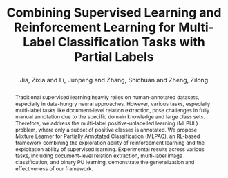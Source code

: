 ---
layout: pub
type: inproceedings
title: >
    Combining Supervised Learning and Reinforcement Learning for Multi-Label Classification Tasks with Partial Labels
author: Jia, Zixia and Li, Junpeng and Zhang, Shichuan and Zheng, Zilong
year: 2024
correspondence: Zheng, Zilong
pdf: https://aclanthology.org/2024.acl-long.731v2.pdf
# booktitle: >
#     Proceedings of the Annual Meeting of the Association for Computational Linguistics: ACL
arxiv: >
    2406.16293
booktitle: ACL
abbr: ACL'24
selected: true
abstract: >
    Traditional supervised learning heavily relies on human-annotated datasets, especially in data-hungry neural approaches. However, various tasks, especially multi-label tasks like document-level relation extraction, pose challenges in fully manual annotation due to the specific domain knowledge and large class sets. Therefore, we address the multi-label positive-unlabelled learning (MLPUL) problem, where only a subset of positive classes is annotated. We propose Mixture Learner for Partially Annotated Classification (MLPAC), an RL-based framework combining the exploration ability of reinforcement learning and the exploitation ability of supervised learning. Experimental results across various tasks, including document-level relation extraction, multi-label image classification, and binary PU learning, demonstrate the generalization and effectiveness of our framework.
bibtex: >
    @inproceedings{jia2024combining,
        title={Combining Supervised Learning and Reinforcement Learning for Multi-Label Classification Tasks with Partial Labels},
        author={Jia, Zixia and Li, Junpeng and Zhang, Shichuan and Zheng, Zilong},
        booktitle={Proceedings of the 62nd Annual Meeting of the Association for Computational Linguistics (Volume 1: Long Papers)},
        year={2024}
    }
---